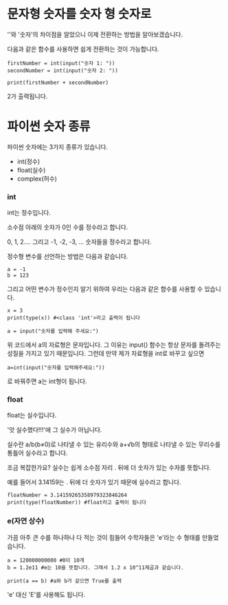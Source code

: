 # 문자형 숫자를 숫자 형 숫자로
''와 '숫자'의 차이점을 알았으니 이제 전환하는 방법을 알아보겠습니다.

다음과 같은 함수를 사용하면 쉽게 전환하는 것이 가능합니다.

```
firstNumber = int(input("숫자 1: "))
secondNumber = int(input("숫자 2: "))

print(firstNumber + secondNumber)
```

2가 출력됩니다.

# 파이썬 숫자 종류
파이썬 숫자에는 3가지 종류가 있습니다.

- int(정수)
- float(실수)
- complex(허수)


### int
int는 정수입니다.

소수점 아래의 숫자가 0인 수를 정수라고 합니다.

0, 1, 2…. 그리고 -1, -2, -3, ... 숫자들을 정수라고 합니다.

정수형 변수를 선언하는 방법은 다음과 같습니다.

```
a = -1
b = 123
```

그리고 어떤 변수가 정수인지 알기 위하여 우리는 다음과 같은 함수를 사용할 수 있습니다.

```
x = 3
print(type(x)) #<class 'int'>라고 출력이 됩니다
```

```
a = input("숫자를 입력해 주세요:")
```

위 코드에서 a의 자료형은 문자입니다. 그 이유는 input() 함수는 항상 문자를 돌려주는 성질을 가지고 있기 때문입니다. 그런데 만약 제가 자료형을 int로 바꾸고 싶으면

```
a=int(input("숫자를 입력해주세요:"))
```

로 바꿔주면 a는 int형이 됩니다.

### float
float는 실수입니다.

'앗 실수했다!!!'에 그 실수가 아닙니다.

실수란 a/b(b≠0)로 나타낼 수 있는 유리수와 a+√b의 형태로 나타낼 수 있는 무리수를 통틀어 실수라고 합니다.

조금 복잡한가요? 실수는 쉽게 소수점 자리 . 뒤에 더 숫자가 있는 수자를 뜻합니다.

예를 들어서 3.14159는 . 뒤에 더 숫자가 있기 때문에 실수라고 합니다.

```
floatNumber = 3.14159265358979323846264
print(type(floatNumber)) #float라고 출력이 됩니다
```

### e(자연 상수)
가끔 아주 큰 수를 하나하나 다 적는 것이 힘들어 수학자들은 'e'라는 수 형태를 만들었습니다.

```
a = 120000000000 #0이 10개
b = 1.2e11 #e는 10을 뜻합니다. 그래서 1.2 x 10^11제곱과 같습니다.

print(a == b) #a와 b가 같으면 True를 출력
```

'e' 대신 'E'를 사용해도 됩니다.
